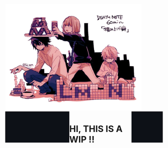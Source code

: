 ![Alt Text](download.png)
<img align="left" width="205" height="100" src="Screenshot 2025-09-21 11.49.16 AM.png">
<img align="right" width="100" height="100" src="Screenshot 2025-09-21 11.49.16 AM.png">
#             HI, THIS IS A WIP !!
